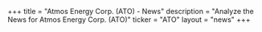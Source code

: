 +++
title = "Atmos Energy Corp. (ATO) - News"
description = "Analyze the News for Atmos Energy Corp. (ATO)"
ticker = "ATO"
layout = "news"
+++

